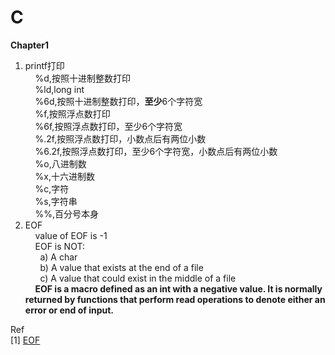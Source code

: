 # C

<b>Chapter1</b><br>
1) printf打印<br>
&nbsp;&nbsp;&nbsp;&nbsp;%d,按照十进制整数打印<br>
&nbsp;&nbsp;&nbsp;&nbsp;%ld,long int<br>
&nbsp;&nbsp;&nbsp;&nbsp;%6d,按照十进制整数打印，<b>至少</b>6个字符宽<br>
&nbsp;&nbsp;&nbsp;&nbsp;%f,按照浮点数打印<br>
&nbsp;&nbsp;&nbsp;&nbsp;%6f,按照浮点数打印，至少6个字符宽<br>
&nbsp;&nbsp;&nbsp;&nbsp;%.2f,按照浮点数打印，小数点后有两位小数<br>
&nbsp;&nbsp;&nbsp;&nbsp;%6.2f,按照浮点数打印，至少6个字符宽，小数点后有两位小数<br>
&nbsp;&nbsp;&nbsp;&nbsp;%o,八进制数<br>
&nbsp;&nbsp;&nbsp;&nbsp;%x,十六进制数<br>
&nbsp;&nbsp;&nbsp;&nbsp;%c,字符<br>
&nbsp;&nbsp;&nbsp;&nbsp;%s,字符串<br>
&nbsp;&nbsp;&nbsp;&nbsp;%%,百分号本身<br>
2) EOF<br>
&nbsp;&nbsp;&nbsp;&nbsp;value of EOF is -1<br>
&nbsp;&nbsp;&nbsp;&nbsp;EOF is NOT:<br>
&nbsp;&nbsp;&nbsp;&nbsp;&nbsp;&nbsp;a) A char<br>
&nbsp;&nbsp;&nbsp;&nbsp;&nbsp;&nbsp;b) A value that exists at the end of a file<br>
&nbsp;&nbsp;&nbsp;&nbsp;&nbsp;&nbsp;c) A value that could exist in the middle of a file<br>
&nbsp;&nbsp;&nbsp;&nbsp;<b>EOF is a macro defined as an int with a negative value. It is normally returned by functions that perform read operations to denote either an error or end of input.</b><br>


Ref<br>
[1] <a href="http://www.ruanyifeng.com/blog/2011/11/eof.html">EOF</a><br>
